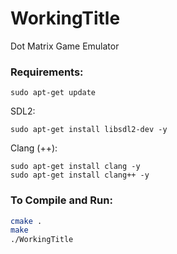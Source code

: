 # WorkingTitle
Dot Matrix Game Emulator

### Requirements:

```
sudo apt-get update
```
SDL2:
```
sudo apt-get install libsdl2-dev -y
```
Clang (++):
```
sudo apt-get install clang -y
sudo apt-get install clang++ -y
```

### To Compile and Run:

```bash
cmake .
make
./WorkingTitle
```
